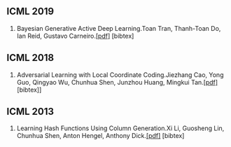 

## ICML 2019

1. Bayesian Generative Active Deep Learning.Toan Tran, Thanh-Toan Do, Ian Reid, Gustavo Carneiro.[[pdf]](http://proceedings.mlr.press/v97/tran19a/tran19a.pdf) [bibtex]

## ICML 2018

1. Adversarial Learning with Local Coordinate Coding.Jiezhang Cao, Yong Guo, Qingyao Wu, Chunhua Shen, Junzhou Huang, Mingkui Tan.[[pdf]](http://proceedings.mlr.press/v80/cao18a/cao18a.pdf) [bibtex]]

## ICML 2013

1. Learning Hash Functions Using Column Generation.Xi Li, Guosheng Lin, Chunhua Shen, Anton Hengel, Anthony Dick.[[pdf]](http://proceedings.mlr.press/v28/li13a.pdf) [bibtex]
